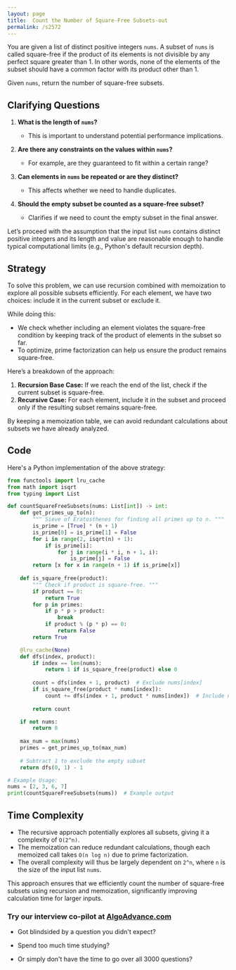 ```yaml
---
layout: page
title:  Count the Number of Square-Free Subsets-out
permalink: /s2572
---
```


You are given a list of distinct positive integers `nums`. A subset of `nums` is called square-free if the product of its elements is not divisible by any perfect square greater than 1. In other words, none of the elements of the subset should have a common factor with its product other than 1.

Given `nums`, return the number of square-free subsets.

## Clarifying Questions

1. **What is the length of `nums`?**
   - This is important to understand potential performance implications.
   
2. **Are there any constraints on the values within `nums`?**
   - For example, are they guaranteed to fit within a certain range?

3. **Can elements in `nums` be repeated or are they distinct?**
   - This affects whether we need to handle duplicates.

4. **Should the empty subset be counted as a square-free subset?**
   - Clarifies if we need to count the empty subset in the final answer.

Let’s proceed with the assumption that the input list `nums` contains distinct positive integers and its length and value are reasonable enough to handle typical computational limits (e.g., Python's default recursion depth).

## Strategy

To solve this problem, we can use recursion combined with memoization to explore all possible subsets efficiently. For each element, we have two choices: include it in the current subset or exclude it. 

While doing this:
- We check whether including an element violates the square-free condition by keeping track of the product of elements in the subset so far.
- To optimize, prime factorization can help us ensure the product remains square-free.

Here’s a breakdown of the approach:

1. **Recursion Base Case:** If we reach the end of the list, check if the current subset is square-free.
2. **Recursive Case:** For each element, include it in the subset and proceed only if the resulting subset remains square-free.

By keeping a memoization table, we can avoid redundant calculations about subsets we have already analyzed.

## Code

Here's a Python implementation of the above strategy:

```python
from functools import lru_cache
from math import isqrt
from typing import List

def countSquareFreeSubsets(nums: List[int]) -> int:
    def get_primes_up_to(n):
        """ Sieve of Eratosthenes for finding all primes up to n. """
        is_prime = [True] * (n + 1)
        is_prime[0] = is_prime[1] = False
        for i in range(2, isqrt(n) + 1):
            if is_prime[i]:
                for j in range(i * i, n + 1, i):
                    is_prime[j] = False
        return [x for x in range(n + 1) if is_prime[x]]
    
    def is_square_free(product):
        """ Check if product is square-free. """
        if product == 0:
            return True
        for p in primes:
            if p * p > product:
                break
            if product % (p * p) == 0:
                return False
        return True

    @lru_cache(None)
    def dfs(index, product):
        if index == len(nums):
            return 1 if is_square_free(product) else 0
        
        count = dfs(index + 1, product)  # Exclude nums[index]
        if is_square_free(product * nums[index]):
            count += dfs(index + 1, product * nums[index])  # Include nums[index]
        
        return count

    if not nums:
        return 0
    
    max_num = max(nums)
    primes = get_primes_up_to(max_num)
    
    # Subtract 1 to exclude the empty subset
    return dfs(0, 1) - 1

# Example Usage:
nums = [2, 3, 6, 7]
print(countSquareFreeSubsets(nums))  # Example output
```

## Time Complexity

- The recursive approach potentially explores all subsets, giving it a complexity of `O(2^n)`.
- The memoization can reduce redundant calculations, though each memoized call takes `O(n log n)` due to prime factorization.
- The overall complexity will thus be largely dependent on `2^n`, where `n` is the size of the input list `nums`.

This approach ensures that we efficiently count the number of square-free subsets using recursion and memoization, significantly improving calculation time for larger inputs.


### Try our interview co-pilot at [AlgoAdvance.com](https://algoAdvance.com)

- Got blindsided by a question you didn't expect?

- Spend too much time studying?

- Or simply don't have the time to go over all 3000 questions?

